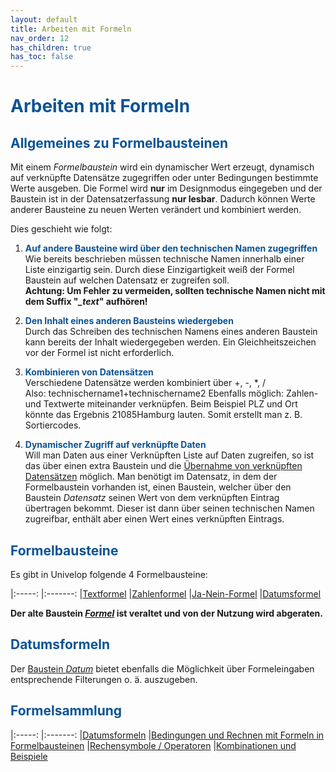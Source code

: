 ```yaml
---
layout: default
title: Arbeiten mit Formeln
nav_order: 12
has_children: true
has_toc: false
---
```


# <span style="color:#0b5394">**Arbeiten mit Formeln**</span>
## <span style="color:#0b5394">Allgemeines zu Formelbausteinen</span>

Mit einem *Formelbaustein* wird ein dynamischer Wert erzeugt, dynamisch auf verknüpfte Datensätze zugegriffen oder unter Bedingungen
bestimmte Werte ausgeben. Die Formel wird **nur** im Designmodus eingegeben und der Baustein ist in der Datensatzerfassung
**nur lesbar**. Dadurch können Werte anderer Bausteine zu neuen Werten verändert und kombiniert werden.

Dies geschieht wie folgt:
1. <span style="color:#0b5394">**Auf andere Bausteine wird über den technischen Namen zugegriffen**</span>  
    Wie bereits beschrieben müssen technische Namen innerhalb einer Liste
    einzigartig sein. Durch diese Einzigartigkeit weiß der Formel Baustein
    auf welchen Datensatz er zugreifen soll.   
    **Achtung:  Um Fehler zu vermeiden, sollten technische Namen nicht mit dem Suffix "*_text*" aufhören!**

2. <span style="color:#0b5394">**Den Inhalt eines anderen Bausteins wiedergeben**</span>  
    Durch das Schreiben des technischen Namens eines anderen Baustein kann
    bereits der Inhalt wiedergegeben werden. Ein Gleichheitszeichen vor der Formel ist
    nicht erforderlich.

3. <span style="color:#0b5394">**Kombinieren von Datensätzen**</span>  
    Verschiedene Datensätze werden kombiniert über +, -, *, /   
    Also: technischername1+technischername2
    Ebenfalls möglich: Zahlen- und Textwerte miteinander verknüpfen.
    Beim Beispiel PLZ und Ort könnte das Ergebnis 21085Hamburg lauten.
    Somit erstellt man z. B. Sortiercodes.

4. <span style="color:#0b5394">**Dynamischer Zugriff auf verknüpfte Daten**</span>  
    Will man Daten aus einer Verknüpften Liste auf Daten zugreifen, so ist das über einen extra Baustein und die [Übernahme von verknüpften Datensätzen](/docs/link-lists.html#verknüpfung-über-den-baustein-datensatz) möglich.
    Man benötigt im Datensatz, in dem der Formelbaustein vorhanden ist, einen Baustein, welcher über den Baustein *Datensatz* seinen Wert von dem verknüpften Eintrag übertragen bekommt. Dieser ist dann über seinen technischen Namen zugreifbar, enthält aber einen Wert eines verknüpften Eintrags. 

## <span style="color:#0b5394">Formelbausteine</span>

Es gibt in Univelop folgende 4 Formelbausteine:

|:-----:            |:-------:
|[Textformel](/docs/record-spec-settings/grand-child-expanded/textformular.html) |[Zahlenformel](/docs/record-spec-settings/grand-child-expanded/numberformular.html)
|[Ja-Nein-Formel](/docs/record-spec-settings/grand-child-expanded/boolformular.html) |[Datumsformel](/docs/record-spec-settings/grand-child-expanded/dateformular.html)

**Der alte Baustein [*Formel*](/docs/record-spec-settings/grand-child-expanded/formular.html) ist veraltet und von der Nutzung wird abgeraten.**

## <span style="color:#0b5394">Datumsformeln</span>

Der [Baustein *Datum*](/docs/record-spec-settings/grand-childs-form/date.html) bietet ebenfalls die Möglichkeit über Formeleingaben entsprechende Filterungen o. ä. auszugeben.

## <span style="color:#0b5394">Formelsammlung</span>

|:-----:            |:-------:
|[Datumsformeln](/docs/formulary/childs/formula%20date.html)      |[Bedingungen und Rechnen mit Formeln in Formelbausteinen](/docs/formulary/childs/condition-calculate-with.html)
|[Rechensymbole / Operatoren](/docs/formulary/childs/symbol-operator.html)         |[Kombinationen und Beispiele](/docs/formulary/childs/combinations-examples.html)